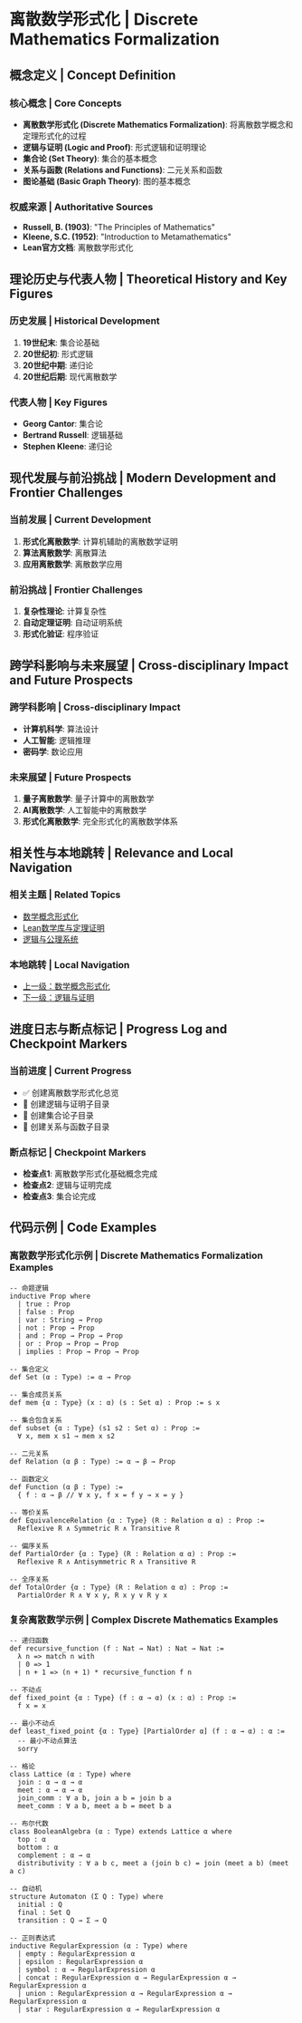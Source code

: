 # 离散数学形式化 | Discrete Mathematics Formalization

## 概念定义 | Concept Definition

### 核心概念 | Core Concepts

- **离散数学形式化 (Discrete Mathematics Formalization)**: 将离散数学概念和定理形式化的过程
- **逻辑与证明 (Logic and Proof)**: 形式逻辑和证明理论
- **集合论 (Set Theory)**: 集合的基本概念
- **关系与函数 (Relations and Functions)**: 二元关系和函数
- **图论基础 (Basic Graph Theory)**: 图的基本概念

### 权威来源 | Authoritative Sources

- **Russell, B. (1903)**: "The Principles of Mathematics"
- **Kleene, S.C. (1952)**: "Introduction to Metamathematics"
- **Lean官方文档**: 离散数学形式化

## 理论历史与代表人物 | Theoretical History and Key Figures

### 历史发展 | Historical Development

1. **19世纪末**: 集合论基础
2. **20世纪初**: 形式逻辑
3. **20世纪中期**: 递归论
4. **20世纪后期**: 现代离散数学

### 代表人物 | Key Figures

- **Georg Cantor**: 集合论
- **Bertrand Russell**: 逻辑基础
- **Stephen Kleene**: 递归论

## 现代发展与前沿挑战 | Modern Development and Frontier Challenges

### 当前发展 | Current Development

1. **形式化离散数学**: 计算机辅助的离散数学证明
2. **算法离散数学**: 离散算法
3. **应用离散数学**: 离散数学应用

### 前沿挑战 | Frontier Challenges

1. **复杂性理论**: 计算复杂性
2. **自动定理证明**: 自动证明系统
3. **形式化验证**: 程序验证

## 跨学科影响与未来展望 | Cross-disciplinary Impact and Future Prospects

### 跨学科影响 | Cross-disciplinary Impact

- **计算机科学**: 算法设计
- **人工智能**: 逻辑推理
- **密码学**: 数论应用

### 未来展望 | Future Prospects

1. **量子离散数学**: 量子计算中的离散数学
2. **AI离散数学**: 人工智能中的离散数学
3. **形式化离散数学**: 完全形式化的离散数学体系

## 相关性与本地跳转 | Relevance and Local Navigation

### 相关主题 | Related Topics

- [数学概念形式化](../01-总览.md)
- [Lean数学库与定理证明](../../01-总览.md)
- [逻辑与公理系统](../../../02-逻辑与公理系统/01-总览.md)

### 本地跳转 | Local Navigation

- [上一级：数学概念形式化](../01-总览.md)
- [下一级：逻辑与证明](02-逻辑与证明/01-总览.md)

## 进度日志与断点标记 | Progress Log and Checkpoint Markers

### 当前进度 | Current Progress

- ✅ 创建离散数学形式化总览
- 🔄 创建逻辑与证明子目录
- 🔄 创建集合论子目录
- 🔄 创建关系与函数子目录

### 断点标记 | Checkpoint Markers

- **检查点1**: 离散数学形式化基础概念完成
- **检查点2**: 逻辑与证明完成
- **检查点3**: 集合论完成

## 代码示例 | Code Examples

### 离散数学形式化示例 | Discrete Mathematics Formalization Examples

```lean
-- 命题逻辑
inductive Prop where
  | true : Prop
  | false : Prop
  | var : String → Prop
  | not : Prop → Prop
  | and : Prop → Prop → Prop
  | or : Prop → Prop → Prop
  | implies : Prop → Prop → Prop

-- 集合定义
def Set (α : Type) := α → Prop

-- 集合成员关系
def mem {α : Type} (x : α) (s : Set α) : Prop := s x

-- 集合包含关系
def subset {α : Type} (s1 s2 : Set α) : Prop :=
  ∀ x, mem x s1 → mem x s2

-- 二元关系
def Relation (α β : Type) := α → β → Prop

-- 函数定义
def Function (α β : Type) :=
  { f : α → β // ∀ x y, f x = f y → x = y }

-- 等价关系
def EquivalenceRelation {α : Type} (R : Relation α α) : Prop :=
  Reflexive R ∧ Symmetric R ∧ Transitive R

-- 偏序关系
def PartialOrder {α : Type} (R : Relation α α) : Prop :=
  Reflexive R ∧ Antisymmetric R ∧ Transitive R

-- 全序关系
def TotalOrder {α : Type} (R : Relation α α) : Prop :=
  PartialOrder R ∧ ∀ x y, R x y ∨ R y x
```

### 复杂离散数学示例 | Complex Discrete Mathematics Examples

```lean
-- 递归函数
def recursive_function (f : Nat → Nat) : Nat → Nat :=
  λ n => match n with
  | 0 => 1
  | n + 1 => (n + 1) * recursive_function f n

-- 不动点
def fixed_point {α : Type} (f : α → α) (x : α) : Prop :=
  f x = x

-- 最小不动点
def least_fixed_point {α : Type} [PartialOrder α] (f : α → α) : α :=
  -- 最小不动点算法
  sorry

-- 格论
class Lattice (α : Type) where
  join : α → α → α
  meet : α → α → α
  join_comm : ∀ a b, join a b = join b a
  meet_comm : ∀ a b, meet a b = meet b a

-- 布尔代数
class BooleanAlgebra (α : Type) extends Lattice α where
  top : α
  bottom : α
  complement : α → α
  distributivity : ∀ a b c, meet a (join b c) = join (meet a b) (meet a c)

-- 自动机
structure Automaton (Σ Q : Type) where
  initial : Q
  final : Set Q
  transition : Q → Σ → Q

-- 正则表达式
inductive RegularExpression (α : Type) where
  | empty : RegularExpression α
  | epsilon : RegularExpression α
  | symbol : α → RegularExpression α
  | concat : RegularExpression α → RegularExpression α → RegularExpression α
  | union : RegularExpression α → RegularExpression α → RegularExpression α
  | star : RegularExpression α → RegularExpression α
```
